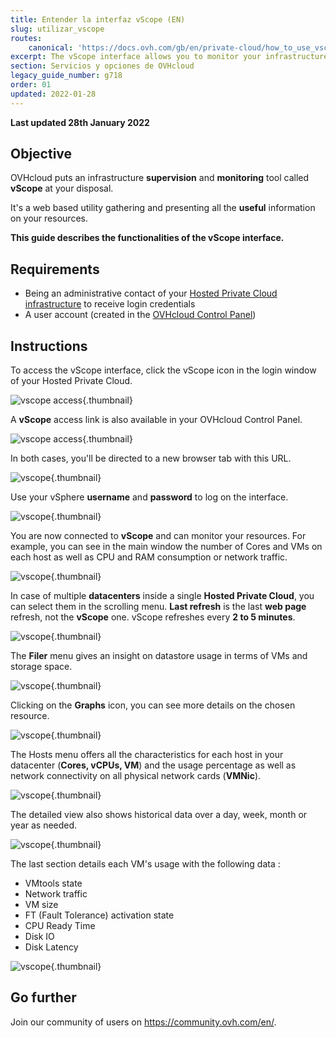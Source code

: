```yaml
---
title: Entender la interfaz vScope (EN)
slug: utilizar_vscope
routes:
    canonical: 'https://docs.ovh.com/gb/en/private-cloud/how_to_use_vscope/'
excerpt: The vScope interface allows you to monitor your infrastructure
section: Servicios y opciones de OVHcloud
legacy_guide_number: g718
order: 01
updated: 2022-01-28
---
```


**Last updated 28th January 2022**

## Objective

OVHcloud puts an infrastructure **supervision** and **monitoring** tool called **vScope** at your disposal.

It's a web based utility gathering and presenting all the **useful** information on your resources.

**This guide describes the functionalities of the vScope interface.**

## Requirements

- Being an administrative contact of your [Hosted Private Cloud infrastructure](https://www.ovhcloud.com/es-es/enterprise/products/hosted-private-cloud/) to receive login credentials
- A user account (created in the [OVHcloud Control Panel](https://www.ovh.com/auth/?action=gotomanager&from=https://www.ovh.es/&ovhSubsidiary=es))

## Instructions

To access the vScope interface, click the vScope icon in the login window of your Hosted Private Cloud.

![vscope access](images/gatewayPCC.png){.thumbnail}

A **vScope** access link is also available in your OVHcloud Control Panel.

![vscope access](images/managerLink.png){.thumbnail}

In both cases, you'll be directed to a new browser tab with this URL.

![vscope](images/vScope12.png){.thumbnail}

Use your vSphere **username** and **password** to log on the interface.

![vscope](images/vScope11.png){.thumbnail}

You are now connected to **vScope** and can monitor your resources. For example, you can see in the main window the number of Cores and VMs on each host as well as CPU and RAM consumption or network traffic.

![vscope](images/vScope.png){.thumbnail}

In case of multiple **datacenters** inside a single **Hosted Private Cloud**, you can select them in the scrolling menu. **Last refresh** is the last **web page** refresh, not the **vScope** one. vScope refreshes every **2 to 5 minutes**.

![vscope](images/vScope1.png){.thumbnail}

The **Filer** menu gives an insight on datastore usage in terms of VMs and storage space.

![vscope](images/vScope2.png){.thumbnail}

Clicking on the **Graphs** icon, you can see more details on the chosen resource.

![vscope](images/vScope7.png){.thumbnail}

The Hosts menu offers all the characteristics for each host in your datacenter (**Cores, vCPUs, VM**) and the usage percentage as well as network connectivity on all physical network cards (**VMNic**).

![vscope](images/vScope4.png){.thumbnail}

The detailed view also shows historical data over a day, week, month or year as needed.

![vscope](images/vScope8.png){.thumbnail}

The last section details each VM's usage with the following data :

- VMtools state
- Network traffic
- VM size
- FT (Fault Tolerance) activation state
- CPU Ready Time
- Disk IO
- Disk Latency

![vscope](images/vScope6.png){.thumbnail}

## Go further

Join our community of users on <https://community.ovh.com/en/>.
